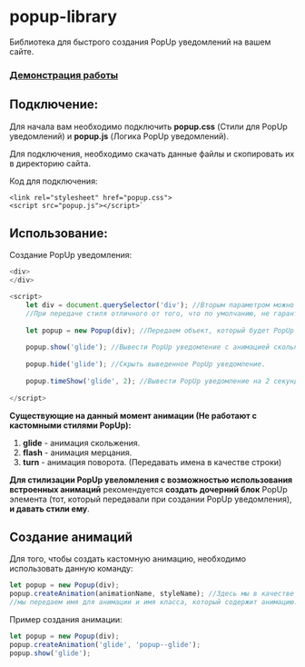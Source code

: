 # popup-library
Библиотека для быстрого создания PopUp уведомлений на вашем сайте.

### [Демонстрация работы](https://brtsiev-kazbek.github.io/popup-library/)

## Подключение:
Для начала вам необходимо подключить **popup.css** (Стили для PopUp уведомлений) и **popup.js** (Логика PopUp уведомлений).

Для подключения, необходимо скачать данные файлы и скопировать их в директорию сайта.

Код для подключения:

    <link rel="stylesheet" href="popup.css">
    <script src="popup.js"></script>`

## Использование:
Создание PopUp уведомления:

```javascript
<div>
</div>

<script>
	let div = document.querySelector('div'); //Вторым параметром можно передать имя стиля для PopUp (по умолчанию **style = 'popup'**).
	//При передаче стиля отличного от того, что по умолчанию, не гарантируется корректная работа встроенных анимаций.
	
	let popup = new Popup(div); //Передаем объект, который будет PopUp уведомлением.
	
	popup.show('glide'); //Вывести PopUp уведомление с анимацией скольжения.
	
	popup.hide('glide'); //Скрыть выведенное PopUp уведомление.
	
	popup.timeShow('glide', 2); //Вывести PopUp уведомление на 2 секунды.
	
</script>
```
**Существующие на данный момент анимации (Не работают с кастомными стилями PopUp):**
1. **glide** - анимация скольжения.
2. **flash** - анимация мерцания.
3. **turn** - анимация поворота.
(Передавать имена в качестве строки)

**Для стилизации PopUp увеломления c возможностью использования встроенных анимаций** рекомендуется **создать дочерний блок** PopUp элемента (тот, который передавали при создании PopUp уведомления), **и давать стили ему**.

## Создание анимаций

Для того, чтобы создать кастомную анимацию, необходимо использовать данную команду:
```javascript
let popup = new Popup(div);
popup.createAnimation(animationName, styleName); //Здесь мы в качестве первого параметра,
//мы передаем имя для анимации и имя класса, который содержит анимацию.
```

Пример создания анимации:
```javascript
let popup = new Popup(div);
popup.createAnimation('glide', 'popup--glide');
popup.show('glide');
```
